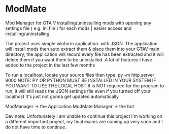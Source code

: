 # ModMate
Mod Manager for GTA V installing/uninstalling mods with opening any settings file ( e.g. ini file ) for each mods | easier access and installing/uninstalling


The project uses simple winform application. with JSON.
The application will install mods then auto extract them & place them into your GTAV main directory, the application will record every file has been extracted and it will delete them if you want them to be uninstalled. A lot of features I have added to the project in the last few months

To run a localhost, locate your source files then type: py -m http.server 8000 
NOTE: PY OR PYTHON MUST BE INSTALLED IN YOUR SYSTEM IF YOU WANT TO USE THE LOCAL HOST
It is NOT required for the program to run, it will still reads the JSON settings file even if you turned off your localhost It's just not gonna get updated automatically

ModManager -> the Application 
ModMate Manager -> the bot

Dev note: Unfortunately I am unable to continue this project I'm working on a different important project, my final exams are coming up very soon and I do not have time to continue.
